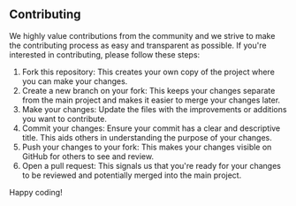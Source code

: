 ## Contributing

We highly value contributions from the community and we strive to make the contributing process as easy and transparent as possible. If you're interested in contributing, please follow these steps:

1. Fork this repository: This creates your own copy of the project where you can make your changes.
2. Create a new branch on your fork: This keeps your changes separate from the main project and makes it easier to merge your changes later.
3. Make your changes: Update the files with the improvements or additions you want to contribute.
4. Commit your changes: Ensure your commit has a clear and descriptive title. This aids others in understanding the purpose of your changes.
5. Push your changes to your fork: This makes your changes visible on GitHub for others to see and review.
6. Open a pull request: This signals us that you're ready for your changes to be reviewed and potentially merged into the main project.

Happy coding!